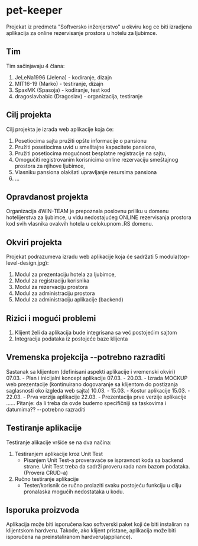# pet-keeper

Projekat iz predmeta  "Softversko inženjerstvo" u okviru kog ce biti izradjena aplikacija za online
rezervisanje prostora u hotelu za ljubimce.

## Tim

Tim sačinjavaju 4 člana:

1. JeLeNa1996 (Jelena) - kodiranje, dizajn
2. MIT16-19 (Marko) - testiranje, dizajn
3. SpaxMK (Spasoja) - kodiranje, test kod
4. dragoslavbabic (Dragoslav) - organizacija, testiranje

## Cilj projekta

Cilj projekta je izrada web aplikacije koja će:

1. Posetiocima sajta pružiti opšte informacije o pansionu
2. Pružiti posetiocima uvid u smeštajne kapacitete pansiona,
3. Pružiti posetiocima mogućnost besplatne registracije na sajtu,
4. Omogućiti registrovanim korisnicima online rezervaciju smeštajnog prostora za njihove ljubimce,
5. Vlasniku pansiona olakšati upravljanje resursima pansiona
5. ...

## Opravdanost projekta

Organizacija 4WIN-TEAM je prepoznala poslovnu priliku u domenu hotelijerstva za ljubimce,
u vidu nedostajućeg ONLINE rezervisanja prostora kod svih vlasnika ovakvih hotela u
celokupnom .RS domenu.

## Okviri projekta

Projekat podrazumeva izradu web aplikacije koja će sadržati 5 modula(top-level-design.jpg):

1. Modul za prezentaciju hotela za ljubimce,
2. Modul za registraciju korisnika
3. Modul za rezervaciju prostora
4. Modul za administraciju prostora
5. Modul za administraciju aplikacije (backend)

## Rizici i mogući problemi

1. Klijent želi da aplikacija bude integrisana sa već postojećim sajtom
2. Integracija podataka iz postojeće baze klijenta

## Vremenska projekcija --potrebno razraditi

Sastanak sa klijentom (definisani aspekti aplikacije i vremenski okviri)  
07.03. - Plan i inicijalni koncept aplikacije
07.03. - 20.03. - Izrada MOCKUP web prezentacije (kontinuirano dogovaranje sa klijentom do postizanja saglasnosti oko izgleda web sajta)
10.03. - 15.03. - Kostur aplikacije
15.03. - 22.03. - Prva verzija aplikacije
22.03. - Prezentacija prve verzije aplikacije
......
Pitanje: da li treba da ovde budemo specifičniji sa taskovima i datumima?? --potrebno razraditi

## Testiranje aplikacije

Testiranje alikacije vršiće se na dva načina:
 1. Testiranjem aplikacije kroz Unit Test
 	- Pisanjem Unit Test-a proveravaće se ispravnost koda sa backend strane.
 	  Unit Test treba da sadrži proveru rada nam bazom podataka. (Provera CRUD-a)
 2. Ručno testiranje aplikacije
 	- Tester/korisnik će ručno prolaziti svaku postojeću funkciju u cilju pronalaska mogućih nedostataka u kodu.

## Isporuka proizvoda

Aplikacija može biti isporučena kao softverski paket koji će biti instaliran
na klijentskom hardveru. Takođe, ako klijent pristane, aplikacija može biti isporučena
na preinstaliranom hardveru(appliance).
